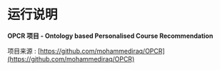 # 运行说明

**OPCR 项目 - Ontology based Personalised Course Recommendation**

项目来源 : [https://github.com/mohammediraq/OPCR](https://github.com/mohammediraq/OPCR)





